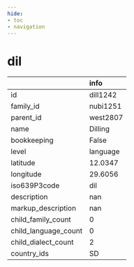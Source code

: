```yaml
---
hide:
- toc
- navigation
---
```

# dil
|                      | info     |
|:---------------------|:---------|
| id                   | dill1242 |
| family_id            | nubi1251 |
| parent_id            | west2807 |
| name                 | Dilling  |
| bookkeeping          | False    |
| level                | language |
| latitude             | 12.0347  |
| longitude            | 29.6056  |
| iso639P3code         | dil      |
| description          | nan      |
| markup_description   | nan      |
| child_family_count   | 0        |
| child_language_count | 0        |
| child_dialect_count  | 2        |
| country_ids          | SD       |